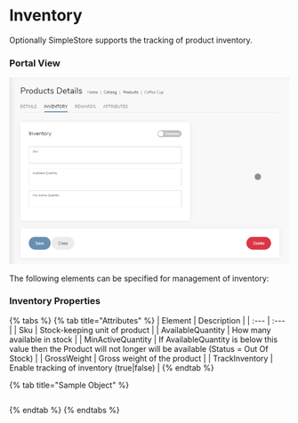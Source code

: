 # Inventory

Optionally SimpleStore supports the tracking of product inventory.

### Portal View

![](../.gitbook/assets/image%20%2812%29.png)

The following elements can be specified for management of inventory:

### Inventory Properties

{% tabs %}
{% tab title="Attributes" %}
| Element | Description |
| :--- | :--- |
| Sku | Stock-keeping unit of product |
| AvailableQuantity | How many available in stock |
| MinActiveQuantity | If AvailableQuantity is below this value then the Product will not longer will be available \(Status = Out Of Stock\) |
| GrossWeight | Gross weight of the product |
| TrackInventory | Enable tracking of inventory \(true\|false\) |
{% endtab %}

{% tab title="Sample Object" %}
```text

```
{% endtab %}
{% endtabs %}

|  |
| :--- |


